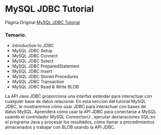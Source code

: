 # MySQL JDBC Tutorial

Página Original [MySQL JDBC Tutorial](https://www.mysqltutorial.org/mysql-jdbc-tutorial/)

### Temario.

* Introduction to JDBC
* MySQL JDBC Setup
* MySQL JDBC Connect
* MySQL JDBC Select
* MySQL JDBC PreparedStatement
* MySQL JDBC Insert
* MySQL JDBC Stored Procedures
* MySQL JDBC Transaction
* MySQL JDBC Read & Write BLOB


La API Java JDBC proporciona una interfaz estándar para interactuar con cualquier base de datos relacional. En esta sección del tutorial MySQL JDBC, le mostraremos cómo usar JDBC para interactuar con bases de datos MySQL. Aprenderá cómo usar la API JDBC para conectarse a MySQL usando el controlador MySQL Connector/J , ejecutar declaraciones SQL en el programa Java y procesar los resultados, cómo llamar a procedimientos almacenados  y trabajar con BLOB usando la API JDBC.
